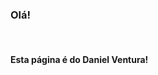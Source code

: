 <!DOCTYPE html>
<html lang="pt">
  <head>
    <meta charset="UTF-8">
    <title>Document</title>
  </head>
  <body>
	<h3>Olá!</h3> <br /><h4>Esta página é do Daniel Ventura!</h4>
  </body>
</html>
